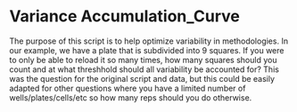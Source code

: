 # Variance Accumulation_Curve
The purpose of this script is to help optimize variability in methodologies. In our example, we have a plate that is subdivided into 9 squares. If you were to only be able to reload it so many times, how many squares should you count and at what threshhold should all variability be accounted for? This was the question for the original script and data, but this could be easily adapted for other questions where you have a limited number of wells/plates/cells/etc so how many reps should you do otherwise. 
